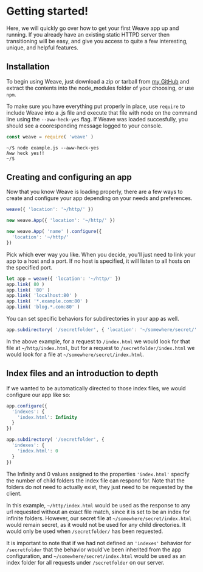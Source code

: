 # Getting started!
Here, we will quickly go over how to get your first Weave app up and running. If
you already have an existing static HTTPD server then transitioning will be easy,
and give you access to quite a few interesting, unique, and helpful features.

## Installation
To begin using Weave, just download a zip or tarball from [my GitHub](https://github.com/partheseas/weave)
and extract the contents into the node_modules folder of your choosing, or use `npm`.

To make sure you have everything put properly in place, use `require` to include Weave
into a .js file and execute that file with node on the command line using the `--aww-heck-yes`
flag. If Weave was loaded succesfully, you should see a cooresponding message logged
to your console.

```JavaScript
const weave = require( 'weave' )
```

```Shell
~/$ node example.js --aww-heck-yes
Aww heck yes!!
~/$
```

## Creating and configuring an app
Now that you know Weave is loading properly, there are a few ways to create and
configure your app depending on your needs and preferences.

```JavaScript
weave({ 'location': '~/http/' })

new weave.App({ 'location': '~/http/' })

new weave.App( 'name' ).configure({
  'location': '~/http/'
})
```

Pick which ever way you like. When you decide, you'll just need to link your
app to a host and a port. If no host is specified, it will listen to all hosts
on the specified port.

```JavaScript
let app = weave({ 'location': '~/http/' })
app.link( 80 )
app.link( '80' )
app.link( 'localhost:80' )
app.link( '*.example.com:80' )
app.link( 'blog.*.com:80' )
```

You can set specific behaviors for subdirectories in your app as well.
```JavaScript
app.subdirectory( '/secretfolder', { 'location': '~/somewhere/secret/' })
```
In the above example, for a request to `/index.html` we would look for that file
at `~/http/index.html`, but for a request to `/secretfolder/index.html` we would
look for a file at `~/somewhere/secret/index.html`.

## Index files and an introduction to depth
If we wanted to be automatically directed to those index files, we would configure
our app like so:
```JavaScript
app.configure({
  'indexes': {
    'index.html': Infinity
  }
})

app.subdirectory( '/secretfolder', {
  'indexes': {
    'index.html': 0
  }
})
```

The Infinity and 0 values assigned to the properties `'index.html'` specify the
number of child folders the index file can respond for. Note that the folders do
not need to actually exist, they just need to be requested by the client.

In this example, `~/http/index.html` would be used as the response to any url requested
without an exact file match, since it is set to be an index for infinite folders.
However, our secret file at `~/somewhere/secret/index.html` would remain secret, as
it would not be used for any child directories. It would only be used when `/secretfolder/`
has been requested.

It is important to note that if we had not defined an `'indexes'` behavior for `/secretfolder`
that the behavior would've been inherited from the app configuration, and
`~/somewhere/secret/index.html` would be used as an index folder for all requests
under `/secretfolder` on our server.
